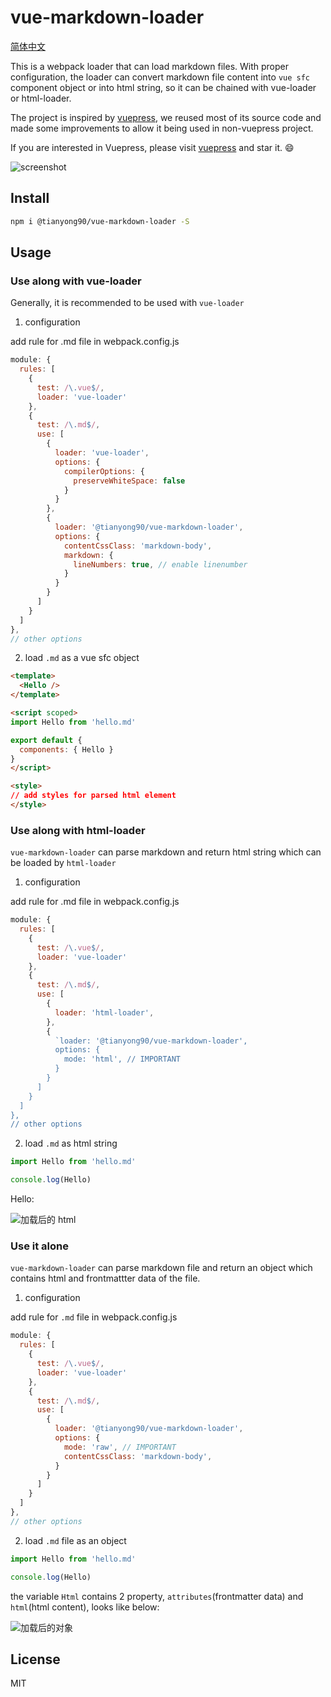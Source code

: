 # vue-markdown-loader

[简体中文](./README-CN.md)

This is a webpack loader that can load markdown files. With proper configuration, the loader can convert markdown file content into `vue sfc` component object or into html string, so it can be chained with vue-loader or html-loader.

The project is inspired by [vuepress](https://github.com/vuejs/vuepress), we reused most of its source code and made some improvements to allow it being used in non-vuepress project.

If you are interested in Vuepress, please visit [vuepress](https://github.com/vuejs/vuepress) and star it. :smile:

![screenshot](./images/screenshot.png)

## Install

```bash
npm i @tianyong90/vue-markdown-loader -S
```

## Usage

### Use along with vue-loader

Generally, it is recommended to be used with `vue-loader`

1. configuration

add rule for .md file in webpack.config.js

```js
module: {
  rules: [
    {
      test: /\.vue$/,
      loader: 'vue-loader'
    },
    {
      test: /\.md$/,
      use: [
        {
          loader: 'vue-loader',
          options: {
            compilerOptions: {
              preserveWhiteSpace: false
            }
          }
        },
        {
          loader: '@tianyong90/vue-markdown-loader',
          options: {
            contentCssClass: 'markdown-body',
            markdown: {
              lineNumbers: true, // enable linenumber
            }
          }
        }
      ]
    }
  ]
},
// other options
```

2. load `.md` as a vue sfc object

```html
<template>
  <Hello />
</template>

<script scoped>
import Hello from 'hello.md'

export default {
  components: { Hello }
}
</script>

<style>
// add styles for parsed html element
</style>
```

### Use along with html-loader

`vue-markdown-loader` can parse markdown and return html string which can be loaded by `html-loader`

1. configuration

add rule for .md file in webpack.config.js

```js
module: {
  rules: [
    {
      test: /\.vue$/,
      loader: 'vue-loader'
    },
    {
      test: /\.md$/,
      use: [
        {
          loader: 'html-loader',
        },
        {
          `loader: '@tianyong90/vue-markdown-loader',
          options: {
            mode: 'html', // IMPORTANT
          }
        }
      ]
    }
  ]
},
// other options
```

2. load `.md` as html string

```js
import Hello from 'hello.md'

console.log(Hello)
```

Hello:

![加载后的 html](./images/md-html-string.png)

### Use it alone

`vue-markdown-loader` can parse markdown file and return an object which contains html and frontmattter data of the file.

1. configuration

add rule for `.md` file in webpack.config.js

```js
module: {
  rules: [
    {
      test: /\.vue$/,
      loader: 'vue-loader'
    },
    {
      test: /\.md$/,
      use: [
        {
          loader: '@tianyong90/vue-markdown-loader',
          options: {
            mode: 'raw', // IMPORTANT
            contentCssClass: 'markdown-body',
          }
        }
      ]
    }
  ]
},
// other options
```

2. load `.md` file as an object

```js
import Hello from 'hello.md'

console.log(Hello)
```

the variable `Html` contains 2 property, `attributes`(frontmatter data) and `html`(html content), looks like below:

![加载后的对象](./images/md-raw-object.png)

## License

MIT
